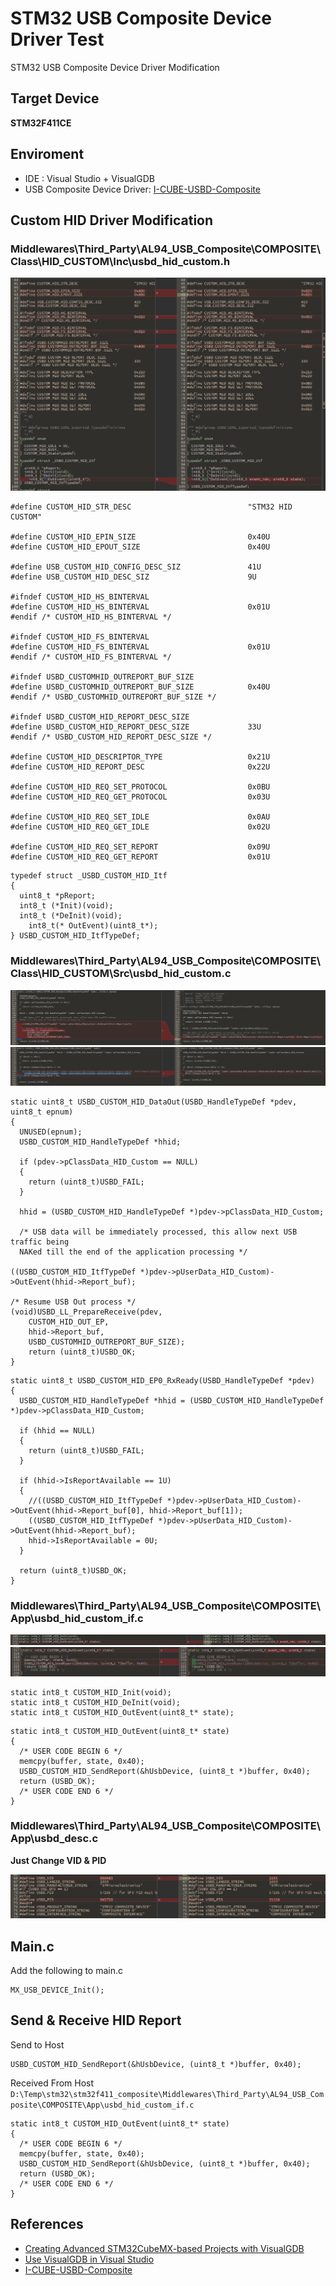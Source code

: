 # STM32 USB Composite Device Driver Test

STM32 USB Composite Device Driver Modification

## Target Device

**STM32F411CE**

## Enviroment

- IDE : Visual Studio + VisualGDB
- USB Composite Device Driver:  [I-CUBE-USBD-Composite](https://github.com/alambe94/I-CUBE-USBD-Composite#i-cube-usbd-composite)

## Custom HID Driver Modification

### Middlewares\Third_Party\AL94_USB_Composite\COMPOSITE\Class\HID_CUSTOM\Inc\usbd_hid_custom.h

![File1](assets/file1.png)

```clike=
#define CUSTOM_HID_STR_DESC                          "STM32 HID CUSTOM"

#define CUSTOM_HID_EPIN_SIZE                         0x40U
#define CUSTOM_HID_EPOUT_SIZE                        0x40U

#define USB_CUSTOM_HID_CONFIG_DESC_SIZ               41U
#define USB_CUSTOM_HID_DESC_SIZ                      9U

#ifndef CUSTOM_HID_HS_BINTERVAL
#define CUSTOM_HID_HS_BINTERVAL                      0x01U
#endif /* CUSTOM_HID_HS_BINTERVAL */

#ifndef CUSTOM_HID_FS_BINTERVAL
#define CUSTOM_HID_FS_BINTERVAL                      0x01U
#endif /* CUSTOM_HID_FS_BINTERVAL */

#ifndef USBD_CUSTOMHID_OUTREPORT_BUF_SIZE
#define USBD_CUSTOMHID_OUTREPORT_BUF_SIZE            0x40U
#endif /* USBD_CUSTOMHID_OUTREPORT_BUF_SIZE */

#ifndef USBD_CUSTOM_HID_REPORT_DESC_SIZE
#define USBD_CUSTOM_HID_REPORT_DESC_SIZE             33U
#endif /* USBD_CUSTOM_HID_REPORT_DESC_SIZE */

#define CUSTOM_HID_DESCRIPTOR_TYPE                   0x21U
#define CUSTOM_HID_REPORT_DESC                       0x22U

#define CUSTOM_HID_REQ_SET_PROTOCOL                  0x0BU
#define CUSTOM_HID_REQ_GET_PROTOCOL                  0x03U

#define CUSTOM_HID_REQ_SET_IDLE                      0x0AU
#define CUSTOM_HID_REQ_GET_IDLE                      0x02U

#define CUSTOM_HID_REQ_SET_REPORT                    0x09U
#define CUSTOM_HID_REQ_GET_REPORT                    0x01U
```

```clike=
typedef struct _USBD_CUSTOM_HID_Itf
{
  uint8_t *pReport;
  int8_t (*Init)(void);
  int8_t (*DeInit)(void);
	int8_t(* OutEvent)(uint8_t*);
} USBD_CUSTOM_HID_ItfTypeDef;
```

### Middlewares\Third_Party\AL94_USB_Composite\COMPOSITE\Class\HID_CUSTOM\Src\usbd_hid_custom.c
![File2](assets/file2.png)
![File3](assets/file3.png)

```cpp=
static uint8_t USBD_CUSTOM_HID_DataOut(USBD_HandleTypeDef *pdev, uint8_t epnum)
{
  UNUSED(epnum);
  USBD_CUSTOM_HID_HandleTypeDef *hhid;

  if (pdev->pClassData_HID_Custom == NULL)
  {
    return (uint8_t)USBD_FAIL;
  }

  hhid = (USBD_CUSTOM_HID_HandleTypeDef *)pdev->pClassData_HID_Custom;

  /* USB data will be immediately processed, this allow next USB traffic being
  NAKed till the end of the application processing */

((USBD_CUSTOM_HID_ItfTypeDef *)pdev->pUserData_HID_Custom)->OutEvent(hhid->Report_buf);

/* Resume USB Out process */
(void)USBD_LL_PrepareReceive(pdev,
    CUSTOM_HID_OUT_EP,
    hhid->Report_buf,
    USBD_CUSTOMHID_OUTREPORT_BUF_SIZE);	
    return (uint8_t)USBD_OK;
}
```

```cpp=
static uint8_t USBD_CUSTOM_HID_EP0_RxReady(USBD_HandleTypeDef *pdev)
{
  USBD_CUSTOM_HID_HandleTypeDef *hhid = (USBD_CUSTOM_HID_HandleTypeDef *)pdev->pClassData_HID_Custom;

  if (hhid == NULL)
  {
    return (uint8_t)USBD_FAIL;
  }

  if (hhid->IsReportAvailable == 1U)
  {
    //((USBD_CUSTOM_HID_ItfTypeDef *)pdev->pUserData_HID_Custom)->OutEvent(hhid->Report_buf[0], hhid->Report_buf[1]);
    ((USBD_CUSTOM_HID_ItfTypeDef *)pdev->pUserData_HID_Custom)->OutEvent(hhid->Report_buf);
    hhid->IsReportAvailable = 0U;
  }

  return (uint8_t)USBD_OK;
}
```

### Middlewares\Third_Party\AL94_USB_Composite\COMPOSITE\App\usbd_hid_custom_if.c

![File4](assets/file4.png)
![File5](assets/file5.png)

```clike=
static int8_t CUSTOM_HID_Init(void);
static int8_t CUSTOM_HID_DeInit(void);
static int8_t CUSTOM_HID_OutEvent(uint8_t* state);
```

```clike=
static int8_t CUSTOM_HID_OutEvent(uint8_t* state)
{
  /* USER CODE BEGIN 6 */
  memcpy(buffer, state, 0x40);
  USBD_CUSTOM_HID_SendReport(&hUsbDevice, (uint8_t *)buffer, 0x40);
  return (USBD_OK);
  /* USER CODE END 6 */
}
```

### Middlewares\Third_Party\AL94_USB_Composite\COMPOSITE\App\usbd_desc.c

**Just Change VID & PID**

![File6](assets/file6.png)

## Main.c

Add the following to main.c
```clike=
MX_USB_DEVICE_Init(); 
```

## Send & Receive HID Report

Send to Host

```clike=
USBD_CUSTOM_HID_SendReport(&hUsbDevice, (uint8_t *)buffer, 0x40);
```

Received From Host
`D:\Temp\stm32\stm32f411_composite\Middlewares\Third_Party\AL94_USB_Composite\COMPOSITE\App\usbd_hid_custom_if.c`

```clike=
static int8_t CUSTOM_HID_OutEvent(uint8_t* state)
{
  /* USER CODE BEGIN 6 */
  memcpy(buffer, state, 0x40);
  USBD_CUSTOM_HID_SendReport(&hUsbDevice, (uint8_t *)buffer, 0x40);
  return (USBD_OK);
  /* USER CODE END 6 */
}
```

## References

- [Creating Advanced STM32CubeMX-based Projects with VisualGDB](https://visualgdb.com/tutorials/arm/stm32/cube/advanced/)
- [Use VisualGDB in Visual Studio](https://hackmd.io/@billwang168/rkrNWltBs)
- [I-CUBE-USBD-Composite](https://github.com/alambe94/I-CUBE-USBD-Composite#i-cube-usbd-composite)